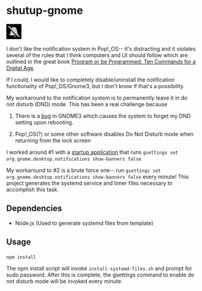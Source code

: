 # shutup-gnome

![strikethrough notification bell](https://github.com/insanity54/shutup-gnome/blob/master/icon.jpg)

I don't like the notification system in Pop!_OS-- it's distracting and it violates several of the rules that I think computers and UI should follow which are outlined in the great book [Program or be Programmed: Ten Commands for a Digital Age](https://amzn.to/2Zl443n).

If I could, I would like to completely disable/uninstall the notification functionality of Pop!_OS/Gnome3, but I don't know if that's a possibility. 

My workaround to the notification system is to permanently leave it in do not disturb (DND) mode. This has been a real challenge because

1. There is a [bug](https://bugs.launchpad.net/ubuntu/+source/gnome-shell/+bug/1873692) in GNOME3 which causes the system to forget my DND setting upon rebooting.

2. Pop!_OS(?) or some other software disables Do Not Disturb mode when returning from the lock screen

I worked around #1 with a [startup application](startup-application.jpg) that runs `gsettings set org.gnome.desktop.notifications show-banners false`

My workaround to #2 is a brute force one-- run `gsettings set org.gnome.desktop.notifications show-banners false` every minute! This project generates the systemd service and timer files necessary to accomplish this task.

## Dependencies

  * Node.js (Used to generate systemd files from template)

## Usage

`npm install`

The npm install script will invoke `install-systemd-files.sh` and prompt for sudo password. After this is complete, the gsettings command to enable do not disturb mode will be invoked every minute.
